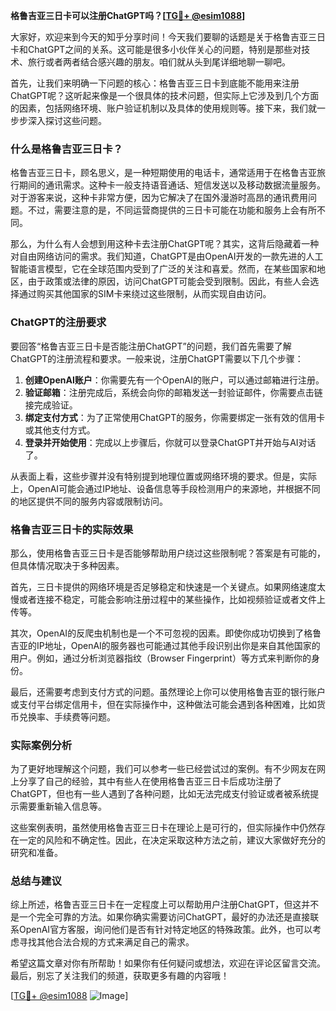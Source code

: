 **格鲁吉亚三日卡可以注册ChatGPT吗？[[TG💪+ @esim1088](https://t.me/s/esim1088)]**

大家好，欢迎来到今天的知乎分享时间！今天我们要聊的话题是关于格鲁吉亚三日卡和ChatGPT之间的关系。这可能是很多小伙伴关心的问题，特别是那些对技术、旅行或者两者结合感兴趣的朋友。咱们就从头到尾详细地聊一聊吧。

首先，让我们来明确一下问题的核心：格鲁吉亚三日卡到底能不能用来注册ChatGPT呢？这听起来像是一个很具体的技术问题，但实际上它涉及到几个方面的因素，包括网络环境、账户验证机制以及具体的使用规则等。接下来，我们就一步步深入探讨这些问题。

### 什么是格鲁吉亚三日卡？

格鲁吉亚三日卡，顾名思义，是一种短期使用的电话卡，通常适用于在格鲁吉亚旅行期间的通讯需求。这种卡一般支持语音通话、短信发送以及移动数据流量服务。对于游客来说，这种卡非常方便，因为它解决了在国外漫游时高昂的通讯费用问题。不过，需要注意的是，不同运营商提供的三日卡可能在功能和服务上会有所不同。

那么，为什么有人会想到用这种卡去注册ChatGPT呢？其实，这背后隐藏着一种对自由网络访问的需求。我们知道，ChatGPT是由OpenAI开发的一款先进的人工智能语言模型，它在全球范围内受到了广泛的关注和喜爱。然而，在某些国家和地区，由于政策或法律的原因，访问ChatGPT可能会受到限制。因此，有些人会选择通过购买其他国家的SIM卡来绕过这些限制，从而实现自由访问。

### ChatGPT的注册要求

要回答“格鲁吉亚三日卡是否能注册ChatGPT”的问题，我们首先需要了解ChatGPT的注册流程和要求。一般来说，注册ChatGPT需要以下几个步骤：

1. **创建OpenAI账户**：你需要先有一个OpenAI的账户，可以通过邮箱进行注册。
2. **验证邮箱**：注册完成后，系统会向你的邮箱发送一封验证邮件，你需要点击链接完成验证。
3. **绑定支付方式**：为了正常使用ChatGPT的服务，你需要绑定一张有效的信用卡或其他支付方式。
4. **登录并开始使用**：完成以上步骤后，你就可以登录ChatGPT并开始与AI对话了。

从表面上看，这些步骤并没有特别提到地理位置或网络环境的要求。但是，实际上，OpenAI可能会通过IP地址、设备信息等手段检测用户的来源地，并根据不同的地区提供不同的服务内容或限制访问。

### 格鲁吉亚三日卡的实际效果

那么，使用格鲁吉亚三日卡是否能够帮助用户绕过这些限制呢？答案是有可能的，但具体情况取决于多种因素。

首先，三日卡提供的网络环境是否足够稳定和快速是一个关键点。如果网络速度太慢或者连接不稳定，可能会影响注册过程中的某些操作，比如视频验证或者文件上传等。

其次，OpenAI的反爬虫机制也是一个不可忽视的因素。即使你成功切换到了格鲁吉亚的IP地址，OpenAI的服务器也可能通过其他手段识别出你是来自其他国家的用户。例如，通过分析浏览器指纹（Browser Fingerprint）等方式来判断你的身份。

最后，还需要考虑到支付方式的问题。虽然理论上你可以使用格鲁吉亚的银行账户或支付平台绑定信用卡，但在实际操作中，这种做法可能会遇到各种困难，比如货币兑换率、手续费等问题。

### 实际案例分析

为了更好地理解这个问题，我们可以参考一些已经尝试过的案例。有不少网友在网上分享了自己的经验，其中有些人在使用格鲁吉亚三日卡后成功注册了ChatGPT，但也有一些人遇到了各种问题，比如无法完成支付验证或者被系统提示需要重新输入信息等。

这些案例表明，虽然使用格鲁吉亚三日卡在理论上是可行的，但实际操作中仍然存在一定的风险和不确定性。因此，在决定采取这种方法之前，建议大家做好充分的研究和准备。

### 总结与建议

综上所述，格鲁吉亚三日卡在一定程度上可以帮助用户注册ChatGPT，但这并不是一个完全可靠的方法。如果你确实需要访问ChatGPT，最好的办法还是直接联系OpenAI官方客服，询问他们是否有针对特定地区的特殊政策。此外，也可以考虑寻找其他合法合规的方式来满足自己的需求。

希望这篇文章对你有所帮助！如果你有任何疑问或想法，欢迎在评论区留言交流。最后，别忘了关注我们的频道，获取更多有趣的内容哦！

[[TG💪+ @esim1088](https://t.me/s/esim1088) ![Image](https://i.postimg.cc/4NQfJmqS/Snipaste-2025-05-13-00-14-12.png)]